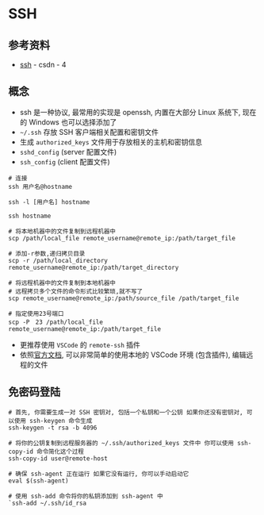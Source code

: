 # SSH

## 参考资料

* [ssh](https://blog.csdn.net/m0_51720581/article/details/131796669) - csdn - 4

## 概念

* ssh 是一种协议, 最常用的实现是 openssh, 内置在大部分 Linux 系统下, 现在的 Windows 也可以选择添加了
* `~/.ssh` 存放 SSH 客户端相关配置和密钥文件
* 生成 `authorized_keys` 文件用于存放相关的主机和密钥信息
* `sshd_config` (server 配置文件)
* `ssh_config` (client 配置文件)

```shell
# 连接
ssh 用户名@hostname

ssh -l [用户名] hostname

ssh hostname

# 将本地机器中的文件复制到远程机器中
scp /path/local_file remote_username@remote_ip:/path/target_file

# 添加-r参数,递归拷贝目录
scp -r /path/local_directory remote_username@remote_ip:/path/target_directory

# 将远程机器中的文件复制到本地机器中
# 远程拷贝多个文件的命令形式比较繁琐,就不写了
scp remote_username@remote_ip:/path/source_file /path/target_file

# 指定使用23号端口
scp -P　23 /path/local_file remote_username@remote_ip:/path/target_file
```

* 更推荐使用 `VSCode` 的 `remote-ssh` 插件
* 依照[官方文档](https://VSCode.github.net.cn/docs/remote/ssh), 可以非常简单的使用本地的 VSCode 环境 (包含插件), 编辑远程的文件

## 免密码登陆

```shell
# 首先, 你需要生成一对 SSH 密钥对, 包括一个私钥和一个公钥 如果你还没有密钥对, 可以使用 ssh-keygen 命令生成
ssh-keygen -t rsa -b 4096

# 将你的公钥复制到远程服务器的 ~/.ssh/authorized_keys 文件中 你可以使用 ssh-copy-id 命令简化这个过程
ssh-copy-id user@remote-host

# 确保 ssh-agent 正在运行 如果它没有运行, 你可以手动启动它
eval $(ssh-agent)

# 使用 ssh-add 命令将你的私钥添加到 ssh-agent 中
`ssh-add ~/.ssh/id_rsa
```
